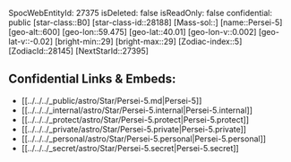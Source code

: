 ﻿---
location: [40.01,-59.475,600]
type: Star
tags:
- astro/Star

---
SpocWebEntityId: 27375
isDeleted: false
isReadOnly: false
confidential: public
[star-class::B0]
[star-class-id::28188]
[Mass-sol::]
[name::Persei-5]
[geo-alt::600]
[geo-lon::59.475]
[geo-lat::40.01]
[geo-lon-v::0.002]
[geo-lat-v::-0.02]
[bright-min::29]
[bright-max::29]
[Zodiac-index::5]
[ZodiacId::28145]
[NextStarId::27395]



## Confidential Links & Embeds: 
- [[../../../_public/astro/Star/Persei-5.md|Persei-5]] 
- [[../../../_internal/astro/Star/Persei-5.internal|Persei-5.internal]] 
- [[../../../_protect/astro/Star/Persei-5.protect|Persei-5.protect]] 
- [[../../../_private/astro/Star/Persei-5.private|Persei-5.private]] 
- [[../../../_personal/astro/Star/Persei-5.personal|Persei-5.personal]] 
- [[../../../_secret/astro/Star/Persei-5.secret|Persei-5.secret]] 
